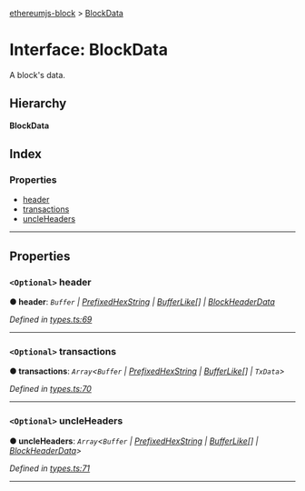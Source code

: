 [ethereumjs-block](../README.md) > [BlockData](../interfaces/blockdata.md)

# Interface: BlockData

A block's data.

## Hierarchy

**BlockData**

## Index

### Properties

- [header](blockdata.md#header)
- [transactions](blockdata.md#transactions)
- [uncleHeaders](blockdata.md#uncleheaders)

---

## Properties

<a id="header"></a>

### `<Optional>` header

**● header**: _`Buffer` \| [PrefixedHexString](../#prefixedhexstring) \| [BufferLike](../#bufferlike)[] \| [BlockHeaderData](blockheaderdata.md)_

_Defined in [types.ts:69](https://github.com/ethereumjs/ethereumjs-block/blob/6adbfae/src/types.ts#L69)_

---

<a id="transactions"></a>

### `<Optional>` transactions

**● transactions**: _`Array`<`Buffer` \| [PrefixedHexString](../#prefixedhexstring) \| [BufferLike](../#bufferlike)[] \| `TxData`>_

_Defined in [types.ts:70](https://github.com/ethereumjs/ethereumjs-block/blob/6adbfae/src/types.ts#L70)_

---

<a id="uncleheaders"></a>

### `<Optional>` uncleHeaders

**● uncleHeaders**: _`Array`<`Buffer` \| [PrefixedHexString](../#prefixedhexstring) \| [BufferLike](../#bufferlike)[] \| [BlockHeaderData](blockheaderdata.md)>_

_Defined in [types.ts:71](https://github.com/ethereumjs/ethereumjs-block/blob/6adbfae/src/types.ts#L71)_

---
